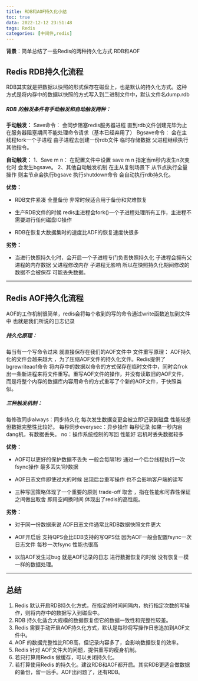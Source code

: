 ```yaml
---
title: RDB和AOF持久化小结
toc: true
data: 2022-12-12 23:51:48
tags: Redis
categories: [中间件,redis]
---
```


**背景**：简单总结了一些Redis的两种持久化方式 RDB和AOF<!--more-->

## Redis RDB持久化流程

RDB其实就是把数据以快照的形式保存在磁盘上，也是默认的持久化方式。这种方式是将内存中的数据以快照的方式写入到二进制文件中，默认文件名dump.rdb

##### RDB 的触发条件有手动触发和自动触发两种：

**手动触发：**
Save命令：
会同步阻塞redis服务器进程 直到rdb文件创建完毕为止 在服务器阻塞期间不能处理命令请求（基本已经弃用了）
Bgsave命令：
会在主线程fork一个子进程 由子进程去创建一份rdb文件 临时存储数据 父进程继续执行其他指令。

**自动触发：**
1、Save m n：
在配置文件中设置 save m n 指定当m秒内发生n次变化时 会发生bgsave。
2、其他自动触发机制
在主从复制场景下 从节点执行全量操作 则主节点会执行bgsave
执行shutdown命令 会自动执行rdb持久化。

**优势：**

-   RDB文件紧凑 全量备份 非常时候适合用于备份和灾难恢复

-   生产RDB文件的时候 redis主进程会fork()一个子进程处理所有工作，主进程不需要进行任何磁盘IO操作

-   RDB在恢复大数据集时的速度比ADF的恢复速度快很多

**劣势：**

-   当进行快照持久化时，会开启一个子进程专门负责快照持久化 子进程会拥有父进程的内存数据 父进程修改内存 子进程无影响 所以在快照持久化期间修改的数据不会被保存 可能丢失数据。

------

## Redis AOF持久化流程

AOF的工作机制很简单，redis会将每个收到的写的命令通过write函数追加到文件中 也就是我们所说的日志记录

##### 持久化原理：

每当有一个写命令过来 就直接保存在我们的AOF文件中
文件重写原理：
AOF持久化的文件会越来越大 ，为了压缩AOF文件的持久化文件。Redis提供了bgrewriteaof命令 将内存中的数据以命令的方式保存在临时文件中，同时会frok出一条新进程来将文件重写。重写AOF文件的操作，并没有读取旧的AOF文件，而是将整个内存的数据库内容用命令的方式重写了个新的AOF文件，于快照类似。

##### 三种触发机制：

每修改同步always：同步持久化 每次发生数据变更会被立即记录到磁盘  性能较差 但数据完整性比较好。
每秒同步everysec：异步操作 每秒记录 如果一秒内宕dang机，有数据丢失。
no：操作系统控制的写回 性能好 宕机时丢失数据较多 

**优势：**

-   AOF可以更好的保护数据不丢失 一般会每隔1秒 通过一个后台线程执行一次fsync操作 最多丢失1秒数据

-   AOF日志文件即使过大的时候 出现后台重写操作 也不会影响客户端的读写

-   三种写回策略体现了一个重要的原则 trade-off 取舍 ，指在性能和可靠性保证之间做出取舍 即用空间换时间 体现出了redis的高性能。

**劣势：**

-   对于同一份数据来说 AOF日志文件通常比RDB数据快照文件更大

-   AOF开启后 支持QPS会比EDB支持的写QPS低 因为AOF一般会配置fsync一次日志文件 每秒一次fsync 性能也很高

-   以前AOF发生过bug 就是AOF记录的日志 进行数据恢复的时候 没有恢复一模一样的数据处理。

------

## 总结

1.	Redis 默认开启RDB持久化方式，在指定的时间间隔内，执行指定次数的写操作，则将内存中的数据写入到磁盘中。
2.	RDB 持久化适合大规模的数据恢复但它的数据一致性和完整性较差。
3.	Redis 需要手动开启AOF持久化方式，默认是每秒将写操作日志追加到AOF文件中。
4.	AOF 的数据完整性比RDB高，但记录内容多了，会影响数据恢复的效率。
5.	Redis 针对 AOF文件大的问题，提供重写的瘦身机制。
6.	若只打算用Redis 做缓存，可以关闭持久化。
7.	若打算使用Redis 的持久化。建议RDB和AOF都开启。其实RDB更适合做数据的备份，留一后手。AOF出问题了，还有RDB。
